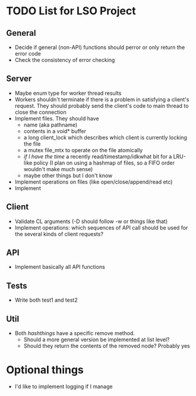 # TODO List for LSO Project

## General
- Decide if general (non-API) functions should perror or only return the error code
- Check the consistency of error checking

## Server
- Maybe enum type for worker thread results
- Workers shouldn't terminate if there is a problem in satisfying a client's request. They should probably send the client's code to main thread to close the connection
- Implement files. They should have
    - name (aka pathname)
    - contents in a void* buffer
    - a long client_lock which describes which client is currently locking the file
    - a mutex file_mtx to operate on the file atomically
    - *if I have the time* a recently read/timestamp/idkwhat bit for a LRU-like policy (I plan on using a hashmap of files, so a FIFO order wouldn't make much sense)
    - maybe other things but I don't know
- Implement operations on files (like open/close/append/read etc)
- Implement 

## Client
- Validate CL arguments (-D should follow -w or things like that)
- Implement operations: which sequences of API call should be used for the several kinds of client requests?

## API
- Implement basically all API functions

## Tests
- Write both test1 and test2

## Util
- Both *hashthings* have a specific remove method.
    - Should a more general version be implemented at list level?
    - Should they return the contents of the removed node? Probably yes

# Optional things
- I'd like to implement logging if I manage